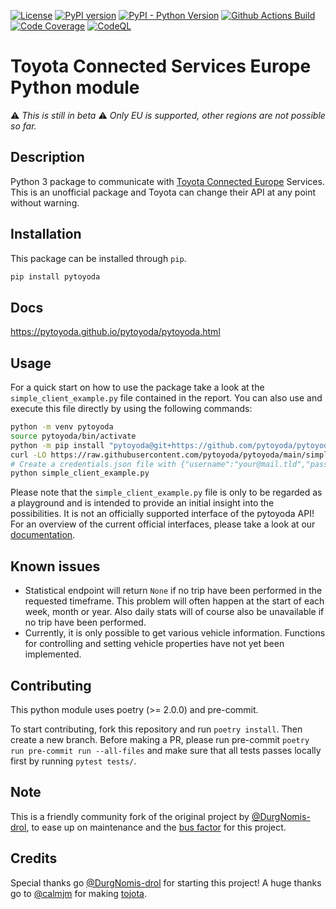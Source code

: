 [![License](https://img.shields.io/github/license/pytoyoda/pytoyoda)](LICENSE)
[![PyPI version](https://img.shields.io/pypi/v/pytoyoda?logo=pypi&logoColor=white&label=PyPI)](https://pypi.org/project/pytoyoda/)
[![PyPI - Python Version](https://img.shields.io/pypi/pyversions/pytoyoda?logo=python&logoColor=white&label=Python)](https://pypi.org/project/pytoyoda/)
[![Github Actions Build](https://img.shields.io/github/actions/workflow/status/zyf722/poetry-plugin-migrate/build.yml?logo=github)](https://github.com/zyf722/poetry-plugin-migrate/actions/workflows/build.yml)
[![Code Coverage](https://img.shields.io/codecov/c/github/pytoyoda/pytoyoda?logo=codecov&logoColor=white)](https://app.codecov.io/github/pytoyoda/pytoyoda/)
[![CodeQL](https://github.com/pytoyoda/pytoyoda/actions/workflows/codeql.yml/badge.svg)](https://github.com/pytoyoda/pytoyoda/actions/workflows/codeql.yml)

# Toyota Connected Services Europe Python module

⚠️ _This is still in beta_
⚠️ _Only EU is supported, other regions are not possible so far._

## Description

Python 3 package to communicate with [Toyota Connected Europe](https://www.toyota-europe.com/about-us/toyota-in-europe/toyota-connected-europe) Services.
This is an unofficial package and Toyota can change their API at any point without warning.

## Installation

This package can be installed through `pip`.

```bash
pip install pytoyoda
```

## Docs

https://pytoyoda.github.io/pytoyoda/pytoyoda.html

## Usage

For a quick start on how to use the package take a look at the `simple_client_example.py` file contained in the report. You can also use and execute this file directly by using the following commands:

```bash
python -m venv pytoyoda
source pytoyoda/bin/activate
python -m pip install "pytoyoda@git+https://github.com/pytoyoda/pytoyoda@main"
curl -LO https://raw.githubusercontent.com/pytoyoda/pytoyoda/main/simple_client_example.py
# Create a credentials.json file with {"username":"your@mail.tld","password":"yourpassword"}
python simple_client_example.py
```

Please note that the `simple_client_example.py` file is only to be regarded as a playground and is intended to provide an initial insight into the possibilities. It is not an officially supported interface of the pytoyoda API!
For an overview of the current official interfaces, please take a look at our [documentation](https://pytoyoda.github.io/pytoyoda/pytoyoda/models/vehicle.html).

## Known issues

- Statistical endpoint will return `None` if no trip have been performed in the requested timeframe. This problem will often happen at the start of each week, month or year. Also daily stats will of course also be unavailable if no trip have been performed.
- Currently, it is only possible to get various vehicle information. Functions for controlling and setting vehicle properties have not yet been implemented.

## Contributing

This python module uses poetry (>= 2.0.0) and pre-commit.

To start contributing, fork this repository and run `poetry install`. Then create a new branch. Before making a PR, please run pre-commit `poetry run pre-commit run --all-files` and make sure that all tests passes locally first by running `pytest tests/`.

## Note

This is a friendly community fork of the original project by [@DurgNomis-drol](https://github.com/DurgNomis-drol),
to ease up on maintenance and the [bus factor](https://en.wikipedia.org/wiki/Bus_factor) for this project.

## Credits

Special thanks go [@DurgNomis-drol](https://github.com/DurgNomis-drol) for starting this project!
A huge thanks go to [@calmjm](https://github.com/calmjm) for making [tojota](https://github.com/calmjm/tojota).
